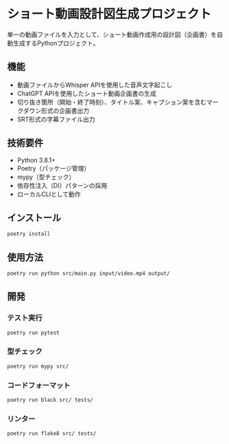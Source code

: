 # ショート動画設計図生成プロジェクト

単一の動画ファイルを入力として、ショート動画作成用の設計図（企画書）を自動生成するPythonプロジェクト。

## 機能

- 動画ファイルからWhisper APIを使用した音声文字起こし
- ChatGPT APIを使用したショート動画企画書の生成
- 切り抜き箇所（開始・終了時刻）、タイトル案、キャプション案を含むマークダウン形式の企画書出力
- SRT形式の字幕ファイル出力

## 技術要件

- Python 3.8.1+
- Poetry（パッケージ管理）
- mypy（型チェック）
- 依存性注入（DI）パターンの採用
- ローカルCLIとして動作

## インストール

```bash
poetry install
```

## 使用方法

```bash
poetry run python src/main.py input/video.mp4 output/
```

## 開発

### テスト実行

```bash
poetry run pytest
```

### 型チェック

```bash
poetry run mypy src/
```

### コードフォーマット

```bash
poetry run black src/ tests/
```

### リンター

```bash
poetry run flake8 src/ tests/
